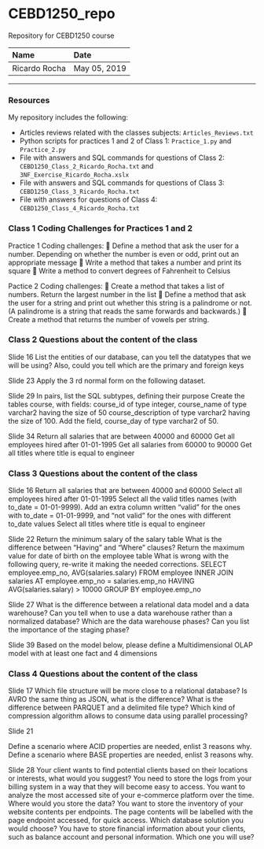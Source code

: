 # CEBD1250_repo
Repository for CEBD1250 course

| Name | Date |
|:-------|:---------------|
|Ricardo Rocha|May 05, 2019|

-----

### Resources

My repository includes the following:

- Articles reviews related with the classes subjects: `Articles_Reviews.txt`
- Python scripts for practices 1 and 2 of Class 1: `Practice_1.py` and `Practice_2.py`
- File with answers and SQL commands for questions of Class 2: `CEBD1250_Class_2_Ricardo_Rocha.txt` and `3NF_Exercise_Ricardo_Rocha.xslx`
- File with answers and SQL commands for questions of Class 3: `CEBD1250_Class_3_Ricardo_Rocha.txt` 
- File with answers for questions of Class 4: `CEBD1250_Class_4_Ricardo_Rocha.txt` 

### Class 1 Coding Challenges for Practices 1 and 2

Practice 1
Coding challenges:
 Define a method that ask the user for a number.
  Depending on whether the number is even or odd, print out an appropriate message
 Write a method that takes a number and print its square
 Write a method to convert degrees of Fahrenheit to Celsius

Pactice 2
Coding challenges:
 Create a method that takes a list of numbers. Return the largest number in the list
 Define a method that ask the user for a string and print out whether this string is a palindrome or not. (A palindrome is a string that reads the same forwards and backwards.)
 Create a method that returns the number of vowels per string.

### Class 2 Questions about the content of the class 

Slide 16
List the entities of our database, can you tell the datatypes that we will be using? Also, could you tell which are the primary and foreign keys

Slide 23
Apply the 3 rd normal form on the following dataset.

Slide 29
In pairs, list the SQL subtypes, defining their purpose
Create the tables course, with fields:
    course_id of type integer,
    course_name of type varchar2 having the size of 50
    course_description of type varchar2 having the size of 100.
Add the field, course_day of type varchar2 of 50.

Slide 34
Return all salaries that are between 40000 and 60000
Get all employees hired after 01-01-1995
Get all salaries from 60000 to 90000
Get all titles where title is equal to engineer

### Class 3 Questions about the content of the class 

Slide 16
Return all salaries that are between 40000 and 60000
Select all employees hired after 01-01-1995
Select all the valid titles names (with to_date = 01-01-9999). Add an extra column written “valid” for the ones with to_date = 01-01-9999, and “not valid” for the ones with
different to_date values
Select all titles where title is equal to engineer

Slide 22
Return the minimum salary of the salary table
What is the difference between “Having” and “Where” clauses?
Return the maximum value for date of birth on the employee table
What is wrong with the following query, re-write it making the needed corrections.
    SELECT employee.emp_no, AVG(salaries.salary)
    FROM employee INNER JOIN salaries AT employee.emp_no = salaries.emp_no
    HAVING AVG(salaries.salary) > 10000
    GROUP BY employee.emp_no

Slide 27
What is the difference between a relational data model and a data warehouse?
Can you tell when to use a data warehouse rather than a normalized database?
Which are the data warehouse phases?
Can you list the importance of the staging phase?

Slide 39
Based on the model below, please define a Multidimensional OLAP model with at least one fact and 4 dimensions

### Class 4 Questions about the content of the class 

Slide 17
Which file structure will be more close to a relational database?
Is AVRO the same thing as JSON, what is the difference?
What is the difference between PARQUET and a delimited file type?
Which kind of compression algorithm allows to consume data using parallel processing?

Slide 21

Define a scenario where ACID properties are needed, enlist 3 reasons why.
Define a scenario where BASE properties are needed, enlist 3 reasons why.

Slide 28
Your client wants to find potential clients based on their locations or interests, what would you suggest?
You need to store the logs from your billing system in a way that they will become easy to access.
You want to analyze the most accessed site of your e-commerce platform over the time. Where would you store the data?
You want to store the inventory of your website contents per endpoints. The page contents will be labelled with the page endpoint accessed, for quick access. Which database solution you would choose?
You have to store financial information about your clients, such as balance account and personal information. Which one you will use?
